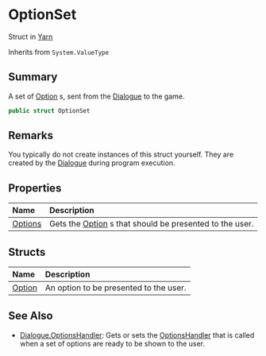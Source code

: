 # OptionSet

Struct in [Yarn](/docs/api/csharp/yarn.md)

Inherits from `System.ValueType`

## Summary


A set of  <a href="yarn.optionset.option.md">Option</a> s, sent from the  <a href="yarn.dialogue.md">Dialogue</a>  to the game.


```csharp
public struct OptionSet
```

## Remarks


You typically do not create instances of this struct yourself. They are
created by the  <a href="yarn.dialogue.md">Dialogue</a>  during program execution.


## Properties

|Name|Description|
|:---|:---|
|[Options](/docs/api/csharp/yarn.optionset.options.md)|Gets the  <a href="yarn.optionset.option.md">Option</a> s that should be presented to the user.|

## Structs

|Name|Description|
|:---|:---|
|[Option](/docs/api/csharp/yarn.optionset.option.md)|An option to be presented to the user.|

## See Also

* [Dialogue.OptionsHandler](/docs/api/csharp/yarn.dialogue.optionshandler.md): Gets or sets the  <a href="yarn.optionshandler.md">OptionsHandler</a>  that is called when a set of options are ready to be shown to the user.

